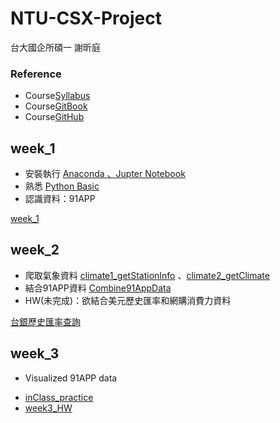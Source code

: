 # NTU-CSX-Project
台大國企所碩一 謝昕庭

### Reference
*  Course[Syllabus](https://csx.aca.ntu.edu.tw/modules/index.php?csn=e76981&default_fun=syllabus&current_lang=chinese)
*  Course[GitBook](https://pecu.gitbooks.io/python_/content/)
*  Course[GitHub](https://github.com/NTU-CSX-Project/107-1PythonSampleCode)

## week_1
+  安裝執行  [Anaconda 、Jupter Notebook](https://www.google.com/url?q=https://www.anaconda.com/download/&sa=D&ust=1536765986428000&usg=AFQjCNHPCgwCeTJAhwvIB0rcx7Z3xSvwwQ)
+ 熟悉 [Python Basic](https://pecu.gitbooks.io/python_/content/week1.html)
+ 認識資料：91APP

[week_1](https://github.com/hsiehkl/NTU-CSX-Project/blob/master/week_1/week_1_first_meet.ipynb)

## week_2
+ 爬取氣象資料  [climate1_getStationInfo](https://github.com/hsiehkl/NTU-CSX-Project/blob/master/week_2/climate1_getStationInfo.ipynb) 、[climate2_getClimate](https://github.com/hsiehkl/NTU-CSX-Project/blob/master/week_2/climate2_getClimate.ipynb)
+ 結合91APP資料 [Combine91AppData](https://github.com/hsiehkl/NTU-CSX-Project/blob/master/week_2/Combine91AppData.ipynb)
+ HW(未完成)：欲結合美元歷史匯率和網購消費力資料

[台銀歷史匯率查詢](https://rate.bot.com.tw/xrt/history?Lang=zh-TW)

## week_3
*  Visualized 91APP data
+ [inClass_practice](https://github.com/hsiehkl/NTU-CSX-Project/blob/master/week_3/week3_inClass_practice.ipynb)
+ [week3_HW](https://github.com/hsiehkl/NTU-CSX-Project/blob/master/week_3/week3_HW.ipynb)
